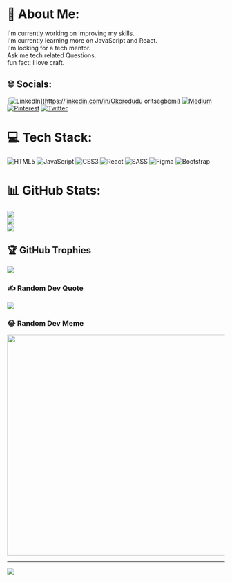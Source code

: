 # 💫 About Me:
I'm currently working on improving my skills.<br>I'm currently learning more on JavaScript and React.<br>I'm looking for a tech mentor.<br>Ask me tech related Questions.<br>fun fact: I love craft.


## 🌐 Socials:
[![LinkedIn](https://img.shields.io/badge/LinkedIn-%230077B5.svg?logo=linkedin&logoColor=white)](https://linkedin.com/in/Okorodudu oritsegbemi) [![Medium](https://img.shields.io/badge/Medium-12100E?logo=medium&logoColor=white)](https://medium.com/@mimiokorodudu) [![Pinterest](https://img.shields.io/badge/Pinterest-%23E60023.svg?logo=Pinterest&logoColor=white)](https://pinterest.com/oritsegbemy) [![Twitter](https://img.shields.io/badge/Twitter-%231DA1F2.svg?logo=Twitter&logoColor=white)](https://twitter.com/oritsegbemy) 

# 💻 Tech Stack:
![HTML5](https://img.shields.io/badge/html5-%23E34F26.svg?style=for-the-badge&logo=html5&logoColor=white) ![JavaScript](https://img.shields.io/badge/javascript-%23323330.svg?style=for-the-badge&logo=javascript&logoColor=%23F7DF1E) ![CSS3](https://img.shields.io/badge/css3-%231572B6.svg?style=for-the-badge&logo=css3&logoColor=white) ![React](https://img.shields.io/badge/react-%2320232a.svg?style=for-the-badge&logo=react&logoColor=%2361DAFB) ![SASS](https://img.shields.io/badge/SASS-hotpink.svg?style=for-the-badge&logo=SASS&logoColor=white) 	![Figma](https://img.shields.io/badge/figma-%23F24E1E.svg?style=for-the-badge&logo=figma&logoColor=white) ![Bootstrap](https://img.shields.io/badge/bootstrap-%23563D7C.svg?style=for-the-badge&logo=bootstrap&logoColor=white)
# 📊 GitHub Stats:
![](https://github-readme-stats.vercel.app/api?username=Oritsegbemi&theme=midnight-purple&hide_border=true&include_all_commits=false&count_private=false)<br/>
![](https://github-readme-streak-stats.herokuapp.com/?user=Oritsegbemi&theme=midnight-purple&hide_border=true)<br/>
![](https://github-readme-stats.vercel.app/api/top-langs/?username=Oritsegbemi&theme=midnight-purple&hide_border=true&include_all_commits=false&count_private=false&layout=compact)

## 🏆 GitHub Trophies
![](https://github-profile-trophy.vercel.app/?username=Oritsegbemi&theme=radical&no-frame=false&no-bg=true&margin-w=4)

### ✍️ Random Dev Quote
![](https://quotes-github-readme.vercel.app/api?type=horizontal&theme=radical)

### 😂 Random Dev Meme
<img src="https://random-memer.herokuapp.com/" width="512px"/>

---
[![](https://visitcount.itsvg.in/api?id=Oritsegbemi&icon=0&color=0)](https://visitcount.itsvg.in)
